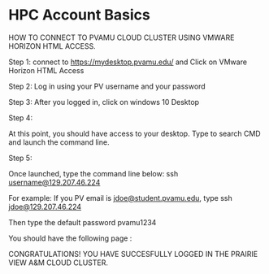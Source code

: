 # HPC Account Basics
HOW TO CONNECT TO PVAMU CLOUD CLUSTER USING VMWARE HORIZON HTML ACCESS.

Step 1: 
connect to https://mydesktop.pvamu.edu/ and Click on VMware Horizon HTML Access

 











Step 2:
 Log in using your PV username and your password

  








Step 3:
 After you logged in, click on windows 10 Desktop

 

















Step 4: 

At this point, you should have access to your desktop. Type to search CMD and launch the command line.

 












Step 5: 

Once launched, type the command line below:
ssh username@129.207.46.224

For example: If you PV email is jdoe@student.pvamu.edu, 
type  ssh jdoe@129.207.46.224

 

Then type the default password pvamu1234


You should have the following page :

 


CONGRATULATIONS! YOU HAVE SUCCESFULLY LOGGED IN THE PRAIRIE VIEW A&M CLOUD CLUSTER.

